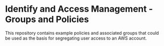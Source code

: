 # Identify and Access Management - Groups and Policies
This repository contains example policies and associated groups that could be used as the basis for segregating user access to an AWS account.